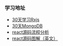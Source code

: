 ### 学习地址

* [30天学习Rxjs](http://ithelp.ithome.com.tw/articles/10186103)
* [30天MongoDB](http://ithelp.ithome.com.tw/articles/10184679)
* [react源码流程分析](http://blog.csdn.net/u013510838/article/details/55669742)
* [react源码图解（英文）](https://bogdan-lyashenko.github.io/Under-the-hood-ReactJS/)
